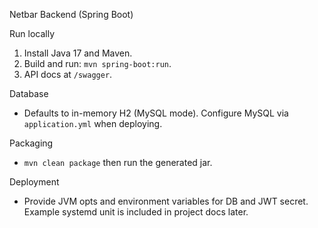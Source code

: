 Netbar Backend (Spring Boot)

Run locally
1. Install Java 17 and Maven.
2. Build and run: `mvn spring-boot:run`.
3. API docs at `/swagger`.

Database
- Defaults to in-memory H2 (MySQL mode). Configure MySQL via `application.yml` when deploying.

Packaging
- `mvn clean package` then run the generated jar.

Deployment
- Provide JVM opts and environment variables for DB and JWT secret. Example systemd unit is included in project docs later.

